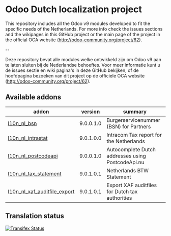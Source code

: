 

Odoo Dutch localization project
===============================

This repository includes all the Odoo v9 modules developed to fit the specific needs of the Netherlands.
For more info check the issues sections and the wikipages in this GitHub project or the main page of the project in the official OCA website (http://odoo-community.org/project/62).

--

Deze repository bevat alle modules welke ontwikkeld zijn om Odoo v9 aan te laten sluiten bij de Nederlandse behoeftes. Voor meer informatie kunt u de issues sectie en wiki pagina's in deze GitHub bekijken, of de hoofdpagina bezoeken van dit project op de officiele OCA website (http://odoo-community.org/project/62). 

[//]: # (addons)

Available addons
----------------
addon | version | summary
--- | --- | ---
[l10n_nl_bsn](l10n_nl_bsn/) | 9.0.0.1.0 | Burgerservicenummer (BSN) for Partners
[l10n_nl_intrastat](l10n_nl_intrastat/) | 9.0.1.0.0 | Intracom Tax report for the Netherlands
[l10n_nl_postcodeapi](l10n_nl_postcodeapi/) | 9.0.0.1.0 | Autocomplete Dutch addresses using PostcodeApi.nu
[l10n_nl_tax_statement](l10n_nl_tax_statement/) | 9.0.1.0.1 | Netherlands BTW Statement
[l10n_nl_xaf_auditfile_export](l10n_nl_xaf_auditfile_export/) | 9.0.1.0.1 | Export XAF auditfiles for Dutch tax authorities

[//]: # (end addons)

Translation status
------------------

[![Transifex Status](https://www.transifex.com/projects/p/OCA-l10n-netherlands-9-0/chart/image_png)](https://www.transifex.com/projects/p/OCA-l10n-netherlands-9-0)
